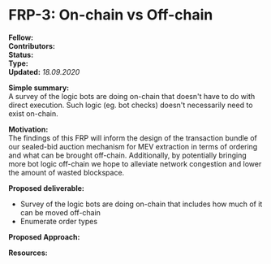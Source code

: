 # FRP-3: On-chain vs Off-chain

**Fellow:** 
</br> **Contributors:** 
</br> **Status:** 
</br> **Type:** 
</br> **Updated:** *18.09.2020*

**Simple summary:** 
</br> A survey of the logic bots are doing on-chain that doesn't have to do with direct execution. Such logic (eg. bot checks) doesn't necessarily need to exist on-chain.

**Motivation:**
</br> The findings of this FRP will inform the design of the transaction bundle of our sealed-bid auction mechanism for MEV extraction in terms of ordering and what can be brought off-chain. 
Additionally, by potentially bringing more bot logic off-chain we hope to alleviate network congestion and lower the amount of wasted blockspace.

**Proposed deliverable:**
</br> 
* Survey of the logic bots are doing on-chain that includes how much of it can be moved off-chain
* Enumerate order types

**Proposed Approach:**
</br> 

**Resources:**


